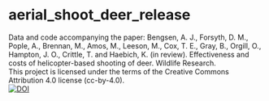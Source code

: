 # aerial_shoot_deer_release
Data and code accompanying the paper: 
Bengsen, A. J., Forsyth, D. M., Pople, A., Brennan, M., Amos, M., Leeson, M., Cox, T. E., Gray, B., Orgill, O., Hampton, J. O., Crittle, T. and Haebich, K. (in review). Effectiveness and costs of helicopter-based shooting of deer. Wildlife Research.  
This project is licensed under the terms of the Creative Commons Attribution 4.0 license (cc-by-4.0).  
[![DOI](https://zenodo.org/badge/434396413.svg)](https://zenodo.org/badge/latestdoi/434396413)
